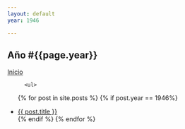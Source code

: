 ```yaml
---
layout: default
year: 1946

---
```


<section class="posts">
  <div class="flex-row-between">
    <h1>Año #{{page.year}}</h1>
    <a href="{{ site.url }}{{ site.baseurl }}"><i class="fa fa-home" aria-hidden="true"></i> Inicio</a>

  </div>
  <ul>


      <ul>
  {% for post in site.posts %}
    {% if post.year == 1946%}
      <li><a href="{{ post.url | relative_url }}">{{ post.title }}</a></li>
    {% endif %}
  {% endfor %}
</ul>

  </ul>
</section>
